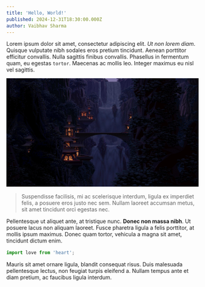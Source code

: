 ```yaml
---
title: 'Hello, World!'
published: 2024-12-31T18:30:00.000Z
author: Vaibhav Sharma
---
```


Lorem ipsum dolor sit amet, consectetur adipiscing elit. *Ut non lorem diam*. Quisque vulputate nibh sodales eros pretium tincidunt. Aenean porttitor efficitur convallis. Nulla sagittis finibus convallis. Phasellus in fermentum quam, eu egestas `tortor`. Maecenas ac mollis leo. Integer maximus eu nisl vel sagittis.

![](/src/assets/media/6y5DJ0E.jpeg)

> Suspendisse facilisis, mi ac scelerisque interdum, ligula ex imperdiet felis, a posuere eros justo nec sem. Nullam laoreet accumsan metus, sit amet tincidunt orci egestas nec.

Pellentesque ut aliquet ante, at tristique nunc. **Donec non massa nibh**. Ut posuere lacus non aliquam laoreet. Fusce pharetra ligula a felis porttitor, at mollis ipsum maximus. Donec quam tortor, vehicula a magna sit amet, tincidunt dictum enim.

```typescript
import love from 'heart';
```

Mauris sit amet ornare ligula, blandit consequat risus. Duis malesuada pellentesque lectus, non feugiat turpis eleifend a. Nullam tempus ante et diam pretium, ac faucibus ligula interdum.
